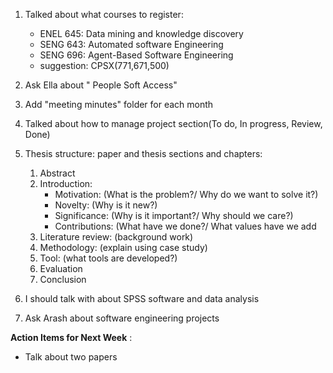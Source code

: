 1. Talked about what courses to register:
    * ENEL 645: Data mining and knowledge discovery
    * SENG 643: Automated software Engineering
    * SENG 696: Agent-Based Software Engineering
    * suggestion: CPSX(771,671,500)

2. Ask Ella about " People Soft Access"
3. Add "meeting minutes" folder for each month
4. Talked about how to manage project section(To do, In progress, Review, Done)
5. Thesis structure: paper and thesis sections and chapters:
    1. Abstract
    2. Introduction:
        * Motivation: (What is the problem?/ Why do we want to solve it?)
        * Novelty: (Why is it new?)
        * Significance: (Why is it important?/ Why should we care?)
        * Contributions: (What have we done?/ What values have we add
    3. Literature review: (background work)
    4. Methodology: (explain using case study)
    5. Tool: (what tools are developed?)
    6. Evaluation
    7. Conclusion    
6. I should talk with about SPSS software and data analysis
7. Ask Arash about software engineering projects

**Action Items for Next Week** :
- Talk about two papers  